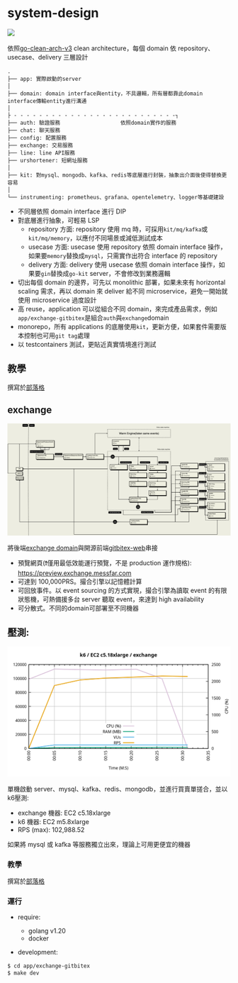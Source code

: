 # system-design

![](https://raw.githubusercontent.com/bxcodec/go-clean-arch/master/clean-arch.png)

依照[go-clean-arch-v3](https://github.com/bxcodec/go-clean-arch/tree/v3) clean architecture，每個 domain 依 repository、usecase、delivery 三層設計

```
.
├── app: 實際啟動的server
│
├── domain: domain interface與entity，不具邏輯，所有層都靠此domain interface傳輸entity進行溝通
│
├ - - - - - - - - - - - - - - - - - - - - - - - - - -┐
├── auth: 驗證服務                   依照domain實作的服務
├── chat: 聊天服務
├── config: 配置服務
├── exchange: 交易服務
├── line: line API服務
├── urshortener: 短網址服務
│
├── kit: 對mysql、mongodb、kafka、redis等底層進行封裝，抽象出介面後使得替換更容易
│
└── instrumenting: prometheus、grafana、opentelemetry、logger等基礎建設
```

* 不同層依照 domain interface 進行 DIP
* 對底層進行抽象，可輕易 LSP
  + repository 方面: repository 使用 mq 時，可採用`kit/mq/kafka`或`kit/mq/memory`，以應付不同場景或減低測試成本
  + usecase 方面: usecase 使用 repository 依照 domain interface 操作，如果要`memory`替換成`mysql`，只需實作出符合 interface 的 repository
  + delivery 方面: delivery 使用 usecase 依照 domain interface 操作，如果要`gin`替換成`go-kit` server，不會修改到業務邏輯
* 切出每個 domain 的邊界，可先以 monolithic 部署，如果未來有 horizontal scaling 需求，再以 domain 來 deliver 給不同 microservice，避免一開始就使用 microservice 過度設計
* 高 reuse，application 可以從組合不同 domain，來完成產品需求，例如`app/exchange-gitbitex`是組合`auth`與`exchange`domain
* monorepo，所有 applications 的底層使用`kit`，更新方便，如果套件需要版本控制也可用`git tag`處理
* 以 testcontainers 測試，更貼近真實情境進行測試

## 教學

撰寫於[部落格](https://blog.messfar.com/golang-%E7%B3%BB%E7%B5%B1%E8%A8%AD%E8%A8%88#04041b7b152746549eda5de6e1180a5d)

## exchange

![](./doc/exchange-arch.png)

將後端[exchange domain](https://github.com/superj80820/system-design/tree/master/exchange)與開源前端[gitbitex-web](https://github.com/gitbitex/gitbitex-web)串接

* 預覽網頁(❗僅用最低效能運行預覽，不是 production 運作規格): https://preview.exchange.messfar.com
* 可達到 100,000PRS。撮合引擎以記憶體計算
* 可回放事件。以 event sourcing 的方式實現，撮合引擎為讀取 event 的有限狀態機，可熱備援多台 server 聽取 event，來達到 high availability
* 可分散式。不同的domain可部署至不同機器

## 壓測:

![](https://raw.githubusercontent.com/superj80820/system-design/master/doc/exchange-stress-test.png)

單機啟動 server、mysql、kafka、redis、mongodb，並進行買賣單搓合，並以k6壓測:
* exchange 機器: EC2 c5.18xlarge
* k6 機器: EC2 m5.8xlarge
* RPS (max): 102,988.52

如果將 mysql 或 kafka 等服務獨立出來，理論上可用更便宜的機器

### 教學

撰寫於[部落格](https://blog.messfar.com/golang-%E7%B3%BB%E7%B5%B1%E8%A8%AD%E8%A8%88#11d29f38617742a197259aa928ce8a0f)

### 運行

* require:
  * golang v1.20
  * docker

* development:
```
$ cd app/exchange-gitbitex
$ make dev
```
